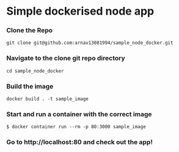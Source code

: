 # Simple dockerised node app 

### Clone the Repo
``
git clone git@github.com:arnav13081994/sample_node_docker.git
``

### Navigate to the clone git repo directory
``
cd sample_node_docker
``

### Build the image

``
 docker build . -t sample_image
``

### Start and run a container with the correct image

``
$ docker container run --rm -p 80:3000 sample_image
``


### Go to http://localhost:80 and check out the app!
